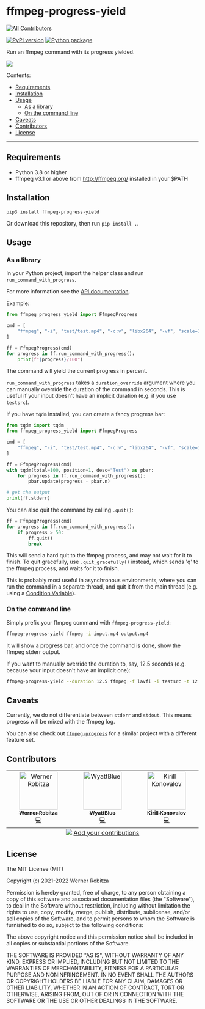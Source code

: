 # ffmpeg-progress-yield
<!-- ALL-CONTRIBUTORS-BADGE:START - Do not remove or modify this section -->
[![All Contributors](https://img.shields.io/badge/all_contributors-3-orange.svg?style=flat-square)](#contributors-)
<!-- ALL-CONTRIBUTORS-BADGE:END -->

[![PyPI version](https://img.shields.io/pypi/v/ffmpeg-progress-yield.svg)](https://pypi.org/project/ffmpeg-progress-yield) [![Python package](https://github.com/slhck/ffmpeg-normalize/actions/workflows/python-package.yml/badge.svg)](https://github.com/slhck/ffmpeg-normalize/actions/workflows/python-package.yml)

Run an ffmpeg command with its progress yielded.

![](ffmpeg-progress-yield.gif)

Contents:

- [Requirements](#requirements)
- [Installation](#installation)
- [Usage](#usage)
  - [As a library](#as-a-library)
  - [On the command line](#on-the-command-line)
- [Caveats](#caveats)
- [Contributors](#contributors)
- [License](#license)

-------------

## Requirements

-   Python 3.8 or higher
-   ffmpeg v3.1 or above from <http://ffmpeg.org/> installed in your \$PATH

## Installation

    pip3 install ffmpeg-progress-yield

Or download this repository, then run `pip install .`.

## Usage

### As a library

In your Python project, import the helper class and run `run_command_with_progress`.

For more information see the [API documentation](https://htmlpreview.github.io/?https://github.com/slhck/ffmpeg-progress-yield/blob/master/docs/ffmpeg_progress_yield.html).

Example:

```python
from ffmpeg_progress_yield import FfmpegProgress

cmd = [
    "ffmpeg", "-i", "test/test.mp4", "-c:v", "libx264", "-vf", "scale=1920x1080", "-preset", "fast", "-f", "null", "/dev/null",
]

ff = FfmpegProgress(cmd)
for progress in ff.run_command_with_progress():
    print(f"{progress}/100")
```

The command will yield the current progress in percent.

`run_command_with_progress` takes a `duration_override` argument where you can manually override the duration of the command in seconds. This is useful if your input doesn't have an implicit duration (e.g. if you use `testsrc`).

If you have `tqdm` installed, you can create a fancy progress bar:

```python
from tqdm import tqdm
from ffmpeg_progress_yield import FfmpegProgress

cmd = [
    "ffmpeg", "-i", "test/test.mp4", "-c:v", "libx264", "-vf", "scale=1920x1080", "-preset", "fast", "-f", "null", "/dev/null",
]

ff = FfmpegProgress(cmd)
with tqdm(total=100, position=1, desc="Test") as pbar:
    for progress in ff.run_command_with_progress():
        pbar.update(progress - pbar.n)

# get the output
print(ff.stderr)
```

You can also quit the command by calling `.quit()`:

```python
ff = FfmpegProgress(cmd)
for progress in ff.run_command_with_progress():
    if progress > 50:
        ff.quit()
        break
```

This will send a hard quit to the ffmpeg process, and may not wait for it to finish. To quit gracefully, use `.quit_gracefully()` instead, which sends 'q' to the ffmpeg process, and waits for it to finish.

This is probably most useful in asynchronous environments, where you can run the command in a separate thread, and quit it from the main thread (e.g. using a [Condition Variable](https://docs.python.org/3/library/threading.html#threading.Condition)).

### On the command line

Simply prefix your ffmpeg command with `ffmpeg-progress-yield`:

```bash
ffmpeg-progress-yield ffmpeg -i input.mp4 output.mp4
```

It will show a progress bar, and once the command is done, show the ffmpeg stderr output.

If you want to manually override the duration to, say, 12.5 seconds (e.g. because your input doesn't have an implicit one):

```bash
ffmpeg-progress-yield --duration 12.5 ffmpeg -f lavfi -i testsrc -t 12.5 output.mp4
```

## Caveats

Currently, we do not differentiate between `stderr` and `stdout`. This means progress will be mixed with the ffmpeg log.

You can also check out [`ffmpeg-progress`](https://github.com/Tatsh/ffmpeg-progress) for a similar project with a different feature set.

## Contributors

<!-- ALL-CONTRIBUTORS-LIST:START - Do not remove or modify this section -->
<!-- prettier-ignore-start -->
<!-- markdownlint-disable -->
<table>
  <tbody>
    <tr>
      <td align="center" valign="top" width="14.28%"><a href="http://slhck.info/"><img src="https://avatars.githubusercontent.com/u/582444?v=4?s=100" width="100px;" alt="Werner Robitza"/><br /><sub><b>Werner Robitza</b></sub></a><br /><a href="https://github.com/slhck/ffmpeg-progress-yield/commits?author=slhck" title="Code">💻</a></td>
      <td align="center" valign="top" width="14.28%"><a href="https://github.com/WyattBlue"><img src="https://avatars.githubusercontent.com/u/57511737?v=4?s=100" width="100px;" alt="WyattBlue"/><br /><sub><b>WyattBlue</b></sub></a><br /><a href="https://github.com/slhck/ffmpeg-progress-yield/commits?author=WyattBlue" title="Code">💻</a></td>
      <td align="center" valign="top" width="14.28%"><a href="https://github.com/kskadart"><img src="https://avatars.githubusercontent.com/u/120260513?v=4?s=100" width="100px;" alt="Kirill Konovalov"/><br /><sub><b>Kirill Konovalov</b></sub></a><br /><a href="https://github.com/slhck/ffmpeg-progress-yield/commits?author=kskadart" title="Code">💻</a></td>
    </tr>
  </tbody>
  <tfoot>
    <tr>
      <td align="center" size="13px" colspan="7">
        <img src="https://raw.githubusercontent.com/all-contributors/all-contributors-cli/1b8533af435da9854653492b1327a23a4dbd0a10/assets/logo-small.svg">
          <a href="https://all-contributors.js.org/docs/en/bot/usage">Add your contributions</a>
        </img>
      </td>
    </tr>
  </tfoot>
</table>

<!-- markdownlint-restore -->
<!-- prettier-ignore-end -->

<!-- ALL-CONTRIBUTORS-LIST:END -->

## License

The MIT License (MIT)

Copyright (c) 2021-2022 Werner Robitza

Permission is hereby granted, free of charge, to any person obtaining a copy
of this software and associated documentation files (the "Software"), to deal
in the Software without restriction, including without limitation the rights
to use, copy, modify, merge, publish, distribute, sublicense, and/or sell
copies of the Software, and to permit persons to whom the Software is
furnished to do so, subject to the following conditions:

The above copyright notice and this permission notice shall be included in all
copies or substantial portions of the Software.

THE SOFTWARE IS PROVIDED "AS IS", WITHOUT WARRANTY OF ANY KIND, EXPRESS OR
IMPLIED, INCLUDING BUT NOT LIMITED TO THE WARRANTIES OF MERCHANTABILITY,
FITNESS FOR A PARTICULAR PURPOSE AND NONINFRINGEMENT. IN NO EVENT SHALL THE
AUTHORS OR COPYRIGHT HOLDERS BE LIABLE FOR ANY CLAIM, DAMAGES OR OTHER
LIABILITY, WHETHER IN AN ACTION OF CONTRACT, TORT OR OTHERWISE, ARISING FROM,
OUT OF OR IN CONNECTION WITH THE SOFTWARE OR THE USE OR OTHER DEALINGS IN THE
SOFTWARE.
